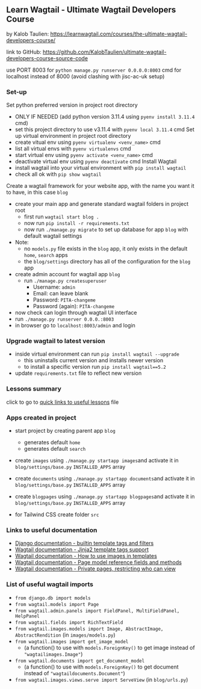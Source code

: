 ## Learn Wagtail - Ultimate Wagtail Developers Course

by Kalob Taulien: https://learnwagtail.com/courses/the-ultimate-wagtail-developers-course/

link to GitHub: https://github.com/KalobTaulien/ultimate-wagtail-developers-course-source-code

use PORT 8003 for `python manage.py runserver 0.0.0.0:8003` cmd for localhost instead of 8000 (avoid clashing with jisc-ac-uk setup)

### Set-up
Set python preferred version in project root directory 
- ONLY IF NEEDED (add python version 3.11.4 using `pyenv install 3.11.4` cmd) 
- set this project directory to use v3.11.4 with `pyenv local 3.11.4` cmd
Set up virtual environment in project root directory
- create vitual env using `pyenv virtualenv <venv_name>` cmd
- list all virtual envs with `pyenv virtualenvs` cmd
- start virtual env using `pyenv activate <venv_name>` cmd
- deactivate virtual env using `pyenv deactivate` cmd
Install Wagtail
- install wagtail into your virtual environment with `pip install wagtail`
- check all ok with `pip show wagtail`

Create a wagtail framework for your website app, with the name you want it to have, in this case `blog`
- create your main app and generate standard wagtail folders in project root
  - first run `wagtail start blog .` 
  - now run `pip install -r requirements.txt`
  - now run `./manage.py migrate` to set up database for app `blog` with default wagtail settings
- Note:
  - no `models.py` file exists in the `blog` app, it only exists in the default `home`, `search` apps
  - the `blog/settings` directory has all of the configuration for the `blog` app
- create admin account for wagtail app `blog`
  - run `./manage.py createsuperuser`
    - Username: `admin`
    - Email: can leave blank
    - Password: `PITA-changeme`
    - Password (again): `PITA-changeme`
- now check can login through wagtail UI interface
 - run `./manage.py runserver 0.0.0.:8003`
 - in browser go to `localhost:8003/admin` and login

### Upgrade wagtail to latest version
- inside virtual environment can run `pip install wagtail --upgrade`
  - this uninstalls current version and installs newer version
  - to install a specific version run `pip install wagtail==5.2`
- update `requirements.txt` file to reflect new version

### Lessons summary
click to go to [quick links to useful lessons](lessons/link_to_lessons.md#quick-links-to-useful-lessons) file

### Apps created in project
- start project by creating parent app `blog`
  - generates default `home`
  - generates default `search`
- create `images` using `./manage.py startapp images`and activate it in `blog/settings/base.py` `INSTALLED_APPS` array
- create `documents` using `./manage.py startapp documents`and activate it in `blog/settings/base.py` `INSTALLED_APPS` array
- create `blogpages` using `./manage.py startapp blogpages`and activate it in `blog/settings/base.py` `INSTALLED_APPS` array

- for Tailwind CSS create folder `src`

### Links to useful documentation
- [Django documentation - builtin template tags and filters](https://docs.djangoproject.com/en/5.0/ref/templates/builtins/) 
- [Wagtail documentation - Jinja2 template tags support](https://docs.wagtail.org/en/stable/reference/jinja2.html#template-tags-functions-filters)
- [Wagtail documentation - How to use images in templates](https://docs.wagtail.org/en/stable/topics/images.html#image-tag)
- [Wagtail documentation - Page model reference fields and methods](https://docs.wagtail.org/en/stable/reference/pages/model_reference.html#page)
- [Wagtail documentation - Private pages, restricting who can view](https://docs.wagtail.org/en/stable/advanced_topics/privacy.html#private-pages)


### List of useful wagtail imports
- `from django.db import models`
- `from wagtail.models import Page`
- `from wagtail.admin.panels import FieldPanel, MultiFieldPanel, HelpPanel` 
- `from wagtail.fields import RichTextField`
- `from wagtail.images.models import Image, AbstractImage, AbstractRendition` (in `images/models.py`)
- `from wagtail.images import get_image_model` 
  - (a function() to use with `models.ForeignKey()` to get image instead of `"wagtailimages.Image"`)
- `from wagtail.documents import get_document_model` 
  - (a function() to use with `models.ForeignKey()` to get document instead of `"wagtaildocuments.Document"`)
- `from wagtail.images.views.serve import ServeView` (in `blog/urls.py`)



